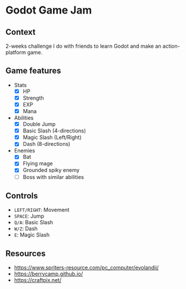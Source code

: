 # Godot Game Jam

## Context

2-weeks challenge I do with friends to learn Godot and make an action-platform game.

## Game features

- Stats
	- [x] HP
	- [x] Strength
	- [x] EXP
	- [x] Mana

- Abilities
	- [x] Double Jump
	- [x] Basic Slash (4-directions)
	- [x] Magic Slash (Left/Right)
	- [x] Dash (8-directions)

- Enemies
	- [x] Bat
	- [x] Flying mage
	- [x] Grounded spiky enemy
	- [ ] Boss with similar abilities

## Controls

- `LEFT/RIGHT`: Movement
- `SPACE`: Jump
- `Q/A`: Basic Slash
- `W/Z`: Dash
- `E`: Magic Slash

## Resources

- https://www.spriters-resource.com/pc_computer/evolandii/
- https://berrycamp.github.io/
- https://craftpix.net/